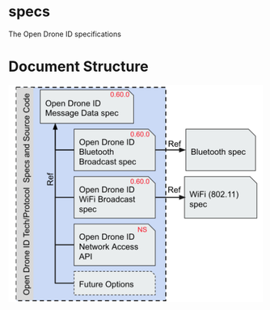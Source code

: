 # specs
The Open Drone ID specifications

# Document Structure
![Document Structure](odid_document_structure.png)
